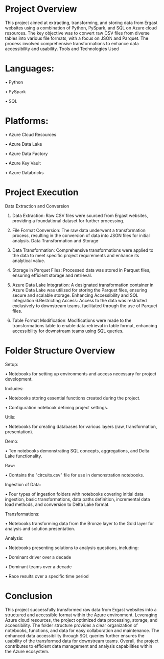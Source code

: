 # Project Overview
This project aimed at extracting, transforming, and storing data from Ergast websites using a combination of Python, PySpark, and SQL on Azure cloud resources. The key objective was to convert raw CSV files from diverse tables into various file formats, with a focus on JSON and Parquet. The process involved comprehensive transformations to enhance data accessibility and usability.
Tools and Technologies Used
# Languages:
•	Python

•	PySpark

•	SQL
# Platforms:
•	Azure Cloud Resources

•	Azure Data Lake

•	Azure Data Factory

•	Azure Key Vault

•	Azure Databricks

# Project Execution
Data Extraction and Conversion
1.	Data Extraction:
   Raw CSV files were sourced from Ergast websites, providing a foundational dataset for further processing.
  	
2.	File Format Conversion:
   The raw data underwent a transformation process, resulting in the conversion of data into JSON files for initial analysis.
Data Transformation and Storage

3.	Data Transformation:
   Comprehensive transformations were applied to the data to meet specific project requirements and enhance its analytical value.
4.	Storage in Parquet Files:
   Processed data was stored in Parquet files, ensuring efficient storage and retrieval.
5.	Azure Data Lake Integration:
   A designated transformation container in Azure Data Lake was utilized for storing the Parquet files, ensuring secure and scalable storage.
Enhancing Accessibility and SQL Integration
6.Restricting Access:
  Access to the data was restricted exclusively to downstream teams, facilitated through the use of Parquet files.
7.	Table Format Modification:
   Modifications were made to the transformations table to enable data retrieval in table format, enhancing accessibility for downstream teams using SQL queries.
# Folder Structure Overview
Setup: 

•	Notebooks for setting up environments and access necessary for project development.


Includes: 

•	Notebooks storing essential functions created during the project.

•	Configuration notebook defining project settings.

Utils:

•	Notebooks for creating databases for various layers (raw, transformation, presentation).

Demo:

•	Ten notebooks demonstrating SQL concepts, aggregations, and Delta Lake functionality.

Raw:

•	Contains the "circuits.csv" file for use in demonstration notebooks.

Ingestion of Data:

•	Four types of ingestion folders with notebooks covering initial data ingestion, basic transformations, data paths definition, incremental data load methods, and conversion to Delta Lake format.

Transformations:

•	Notebooks transforming data from the Bronze layer to the Gold layer for analysis and solution presentation.

Analysis:

•	Notebooks presenting solutions to analysis questions, including:

•	Dominant driver over a decade

•	Dominant teams over a decade

•	Race results over a specific time period

# Conclusion
This project successfully transformed raw data from Ergast websites into a structured and accessible format within the Azure environment. Leveraging Azure cloud resources, the project optimized data processing, storage, and accessibility. The folder structure provides a clear organization of notebooks, functions, and data for easy collaboration and maintenance. The enhanced data accessibility through SQL queries further ensures the usability of the transformed data for downstream teams. Overall, the project contributes to efficient data management and analysis capabilities within the Azure ecosystem.

